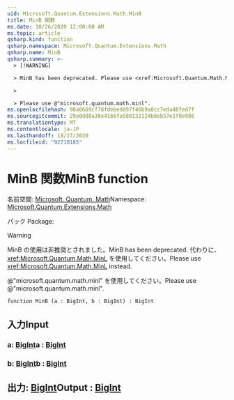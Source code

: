```yaml
---
uid: Microsoft.Quantum.Extensions.Math.MinB
title: MinB 関数
ms.date: 10/26/2020 12:00:00 AM
ms.topic: article
qsharp.kind: function
qsharp.namespace: Microsoft.Quantum.Extensions.Math
qsharp.name: MinB
qsharp.summary: >-
  > [!WARNING]

  > MinB has been deprecated. Please use <xref:Microsoft.Quantum.Math.MinL> instead.

  >

  > Please use @"microsoft.quantum.math.minl".
ms.openlocfilehash: 98a0669cf78fdebedd97f46b9a8cc7eda40fed7f
ms.sourcegitcommit: 29e0d88a30e4166fa580132124b0eb57e1f0e986
ms.translationtype: MT
ms.contentlocale: ja-JP
ms.lasthandoff: 10/27/2020
ms.locfileid: "92710185"
---
```

# <a name="minb-function"></a><span data-ttu-id="a58aa-102">MinB 関数</span><span class="sxs-lookup"><span data-stu-id="a58aa-102">MinB function</span></span>

<span data-ttu-id="a58aa-103">名前空間: [Microsoft. Quantum. Math](xref:Microsoft.Quantum.Extensions.Math)</span><span class="sxs-lookup"><span data-stu-id="a58aa-103">Namespace: [Microsoft.Quantum.Extensions.Math](xref:Microsoft.Quantum.Extensions.Math)</span></span>

<span data-ttu-id="a58aa-104">パック [](https://nuget.org/packages/)</span><span class="sxs-lookup"><span data-stu-id="a58aa-104">Package: [](https://nuget.org/packages/)</span></span>


> [!WARNING]
> <span data-ttu-id="a58aa-105">MinB の使用は非推奨とされました。</span><span class="sxs-lookup"><span data-stu-id="a58aa-105">MinB has been deprecated.</span></span> <span data-ttu-id="a58aa-106">代わりに、<xref:Microsoft.Quantum.Math.MinL> を使用してください。</span><span class="sxs-lookup"><span data-stu-id="a58aa-106">Please use <xref:Microsoft.Quantum.Math.MinL> instead.</span></span>
>
> <span data-ttu-id="a58aa-107">@"microsoft.quantum.math.minl" を使用してください。</span><span class="sxs-lookup"><span data-stu-id="a58aa-107">Please use @"microsoft.quantum.math.minl".</span></span>



```qsharp
function MinB (a : BigInt, b : BigInt) : BigInt
```


## <a name="input"></a><span data-ttu-id="a58aa-108">入力</span><span class="sxs-lookup"><span data-stu-id="a58aa-108">Input</span></span>

### <a name="a--bigint"></a><span data-ttu-id="a58aa-109">a: [BigInt](xref:microsoft.quantum.lang-ref.bigint)</span><span class="sxs-lookup"><span data-stu-id="a58aa-109">a : [BigInt](xref:microsoft.quantum.lang-ref.bigint)</span></span>




### <a name="b--bigint"></a><span data-ttu-id="a58aa-110">b: [BigInt](xref:microsoft.quantum.lang-ref.bigint)</span><span class="sxs-lookup"><span data-stu-id="a58aa-110">b : [BigInt](xref:microsoft.quantum.lang-ref.bigint)</span></span>





## <a name="output--bigint"></a><span data-ttu-id="a58aa-111">出力: [BigInt](xref:microsoft.quantum.lang-ref.bigint)</span><span class="sxs-lookup"><span data-stu-id="a58aa-111">Output : [BigInt](xref:microsoft.quantum.lang-ref.bigint)</span></span>

